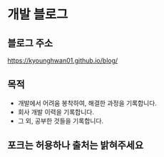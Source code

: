 # 개발 블로그

## 블로그 주소

https://kyounghwan01.github.io/blog/

## 목적

- 개발에서 어려움 봉착하여, 해결한 과정을 기록합니다.
- 회사 개발 이력을 기록합니다.
- 그 외, 공부한 것들을 기록합니다.

## 포크는 허용하나 출처는 밝혀주세요
